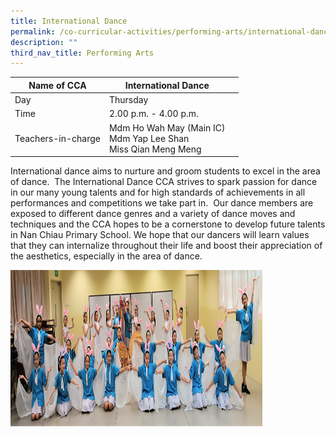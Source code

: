 ```yaml
---
title: International Dance
permalink: /co-curricular-activities/performing-arts/international-dance/
description: ""
third_nav_title: Performing Arts
---
```

|Name of CCA|International Dance|  |
| -------- | ------- | --------------- |
|Day | Thursday | 
| Time |2.00 p.m. - 4.00 p.m. 
|Teachers-in-charge |Mdm Ho Wah May (Main IC)<br>Mdm Yap Lee Shan<br>Miss Qian Meng Meng

<p style="box-sizing: inherit; font-size: 1em;">International dance aims to nurture and groom students to excel in the area of dance.&nbsp; The International Dance CCA strives to spark passion for dance in our many young talents and for high standards of achievements in all performances and competitions we take part in.&nbsp; Our dance members are exposed to different dance genres and a variety of dance moves and techniques and the CCA hopes to be a cornerstone to develop future talents in Nan Chiau Primary School. We hope that our dancers will learn values that they can internalize throughout their life and boost their appreciation of the aesthetics, especially in the area of dance.</p>

<img src="/images/CoCurricularActivities/International%20Dance/INTERNATIONAL%20DANCE.jpg" style="width:80%;height:250px">